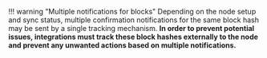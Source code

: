 !!! warning "Multiple notifications for blocks"
    Depending on the node setup and sync status, multiple confirmation notifications for the same block hash may be sent by a single tracking mechanism. **In order to prevent potential issues, integrations must track these block hashes externally to the node and prevent any unwanted actions based on multiple notifications.**